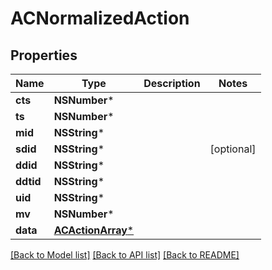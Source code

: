 # ACNormalizedAction

## Properties
Name | Type | Description | Notes
------------ | ------------- | ------------- | -------------
**cts** | **NSNumber*** |  | 
**ts** | **NSNumber*** |  | 
**mid** | **NSString*** |  | 
**sdid** | **NSString*** |  | [optional] 
**ddid** | **NSString*** |  | 
**ddtid** | **NSString*** |  | 
**uid** | **NSString*** |  | 
**mv** | **NSNumber*** |  | 
**data** | [**ACActionArray***](ACActionArray.md) |  | 

[[Back to Model list]](../README.md#documentation-for-models) [[Back to API list]](../README.md#documentation-for-api-endpoints) [[Back to README]](../README.md)


